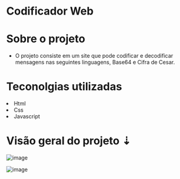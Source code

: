 <h1>Codificador Web</h1>

# Sobre o projeto
- O projeto consiste em um site que pode codificar e decodificar mensagens nas seguintes linguagens, Base64 e Cifra de Cesar. 

# Teconolgias utilizadas 
<li>Html</li>
<li>Css</li>
<li>Javascript</li>

# Visão geral do projeto  ⇣
![image](https://user-images.githubusercontent.com/114154174/200689559-c3858c2c-7292-4edc-bd5b-d06063cf0206.png)


![image](https://user-images.githubusercontent.com/114154174/200689477-31561a0b-7206-4195-861f-99b5737b0f7b.png)

